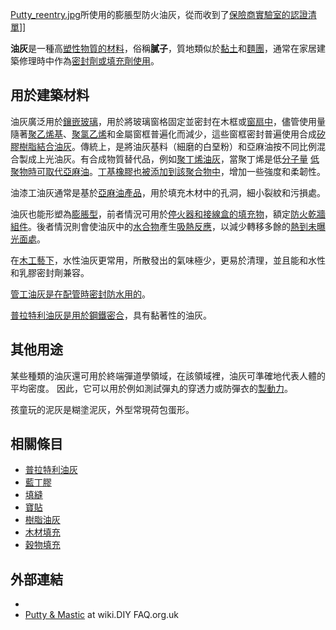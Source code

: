 [Putty_reentry.jpg](https://zh.wikipedia.org/wiki/File:Putty_reentry.jpg "fig:Putty_reentry.jpg")所使用的膨脹型防火油灰，從而收到了[保險商實驗室的](https://zh.wikipedia.org/wiki/保險商實驗室 "wikilink")[認證清單](https://zh.wikipedia.org/wiki/認證清單 "wikilink")\]\]

**油灰**是一種高[塑性物質的材料](https://zh.wikipedia.org/wiki/塑性 "wikilink")，俗稱**膩子**，質地類似於[黏土](../Page/黏土.md "wikilink")和[麵團](https://zh.wikipedia.org/wiki/麵團 "wikilink")，通常在家居建築修理時中作為[密封劑或](https://zh.wikipedia.org/wiki/密封劑 "wikilink")[填充劑使用](https://zh.wikipedia.org/wiki/填充劑 "wikilink")。

## 用於建築材料

油灰廣泛用於[鑲嵌玻璃](https://zh.wikipedia.org/wiki/鑲嵌玻璃 "wikilink")，用於將玻璃窗格固定並密封在木框或[窗扇中](https://zh.wikipedia.org/wiki/窗扇 "wikilink")，儘管使用量隨著[聚乙烯基](https://zh.wikipedia.org/wiki/聚乙烯基 "wikilink")、[聚氯乙烯](../Page/聚氯乙烯.md "wikilink")和金屬窗框普遍化而減少，這些窗框密封普遍使用合成[矽膠](https://zh.wikipedia.org/wiki/矽膠 "wikilink")[樹脂結合油灰](https://zh.wikipedia.org/wiki/樹脂 "wikilink")。傳統上，是將油灰基料（細磨的白堊粉）和亞麻油按不同比例混合製成上光油灰。有合成物質替代品，例如[聚丁烯油灰](https://zh.wikipedia.org/wiki/聚丁烯 "wikilink")，當聚丁烯是低[分子量](../Page/分子量.md "wikilink") [低聚物時可取代](https://zh.wikipedia.org/wiki/低聚物 "wikilink")[亞麻油](https://zh.wikipedia.org/wiki/亞麻油 "wikilink")。[丁基橡膠也被添加到該聚合物中](https://zh.wikipedia.org/wiki/丁基橡膠 "wikilink")，增加一些強度和柔韌性。

油漆工油灰通常是基於[亞麻油產品](https://zh.wikipedia.org/wiki/亞麻油 "wikilink")，用於填充木材中的孔洞，細小裂紋和污損處。

油灰也能形塑為[膨脹型](https://zh.wikipedia.org/wiki/膨脹型 "wikilink")，前者情況可用於[停火器和](https://zh.wikipedia.org/wiki/停火器 "wikilink")[接線盒的填充物](https://zh.wikipedia.org/wiki/接線盒 "wikilink")，額定[防火](https://zh.wikipedia.org/wiki/防火 "wikilink")[乾牆組件](https://zh.wikipedia.org/wiki/乾牆 "wikilink")。後者情況則會使油灰中的[水合物](../Page/水合物.md "wikilink")產生[吸熱反應](https://zh.wikipedia.org/wiki/吸熱 "wikilink")，以減少轉移多餘的[熱到未曝光面處](https://zh.wikipedia.org/wiki/熱 "wikilink")。

在[木工藝下](https://zh.wikipedia.org/wiki/木工藝 "wikilink")，水性油灰更常用，所散發出的氣味極少，更易於清理，並且能和水性和乳膠密封劑兼容。

[管工油灰是在配管時密封防水用的](https://zh.wikipedia.org/wiki/管工油灰 "wikilink")。

[普拉特利油灰是用於鋼鐵密合](https://zh.wikipedia.org/wiki/普拉特利油灰 "wikilink")，具有黏著性的油灰。

## 其他用途

某些種類的油灰還可用於終端彈道學領域，在該領域裡，油灰可準確地代表人體的平均密度。 因此，它可以用於例如測試彈丸的穿透力或防彈衣的[製動力](https://zh.wikipedia.org/wiki/製動力 "wikilink")。

孩童玩的泥灰是糊塗泥灰，外型常現荷包蛋形。

## 相關條目

  - [普拉特利油灰](https://zh.wikipedia.org/wiki/普拉特利油灰 "wikilink")
  - [藍丁膠](https://zh.wikipedia.org/wiki/藍丁膠 "wikilink")
  - [填縫](https://zh.wikipedia.org/wiki/填縫 "wikilink")
  - [寶貼](https://zh.wikipedia.org/wiki/寶貼 "wikilink")
  - [樹脂油灰](https://zh.wikipedia.org/wiki/樹脂油灰 "wikilink")
  - [木材填充](https://zh.wikipedia.org/wiki/木材填充 "wikilink")
  - [穀物填充](https://zh.wikipedia.org/wiki/穀物填充 "wikilink")

## 外部連結

  -
  - [Putty & Mastic](http://wiki.diyfaq.org.uk/index.php?title=Putty_%26_Mastic) at wiki.DIY FAQ.org.uk